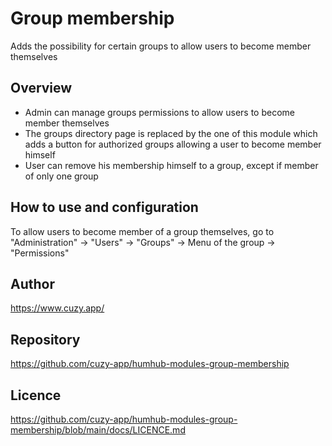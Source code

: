 # Group membership

Adds the possibility for certain groups to allow users to become member themselves


## Overview

- Admin can manage groups permissions to allow users to become member themselves
- The groups directory page is replaced by the one of this module which adds a button for authorized groups allowing a user to become member himself
- User can remove his membership himself to a group, except if member of only one group


## How to use and configuration

To allow users to become member of a group themselves, go to "Administration" -> "Users" -> "Groups" -> Menu of the group -> "Permissions"


## Author

https://www.cuzy.app/


## Repository

https://github.com/cuzy-app/humhub-modules-group-membership


## Licence

https://github.com/cuzy-app/humhub-modules-group-membership/blob/main/docs/LICENCE.md